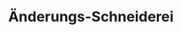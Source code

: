 ---
title: "Änderungs-Schneiderei"
url: /bernau-bei-berlin/aenderungs-schneiderei/
shop: Schneiderei
---
